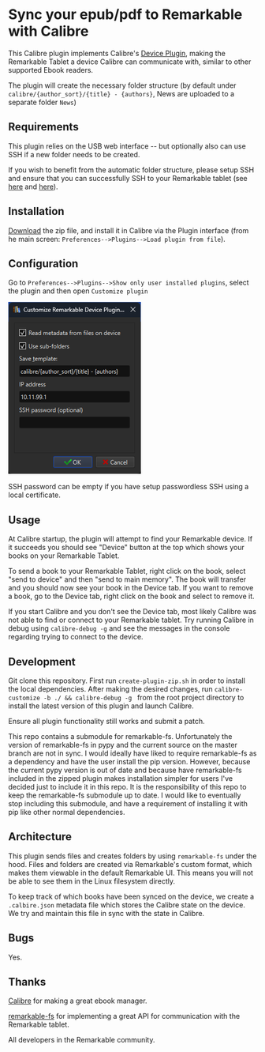 
Sync your epub/pdf to Remarkable with Calibre
==========================================================
This Calibre plugin implements Calibre's [Device Plugin](https://manual.calibre-ebook.com/plugins.html#module-calibre.devices.interface), 
making the Remarkable  Tablet a device Calibre can communicate with, similar to other supported Ebook readers.

The plugin will create the necessary folder structure (by default under `calibre/{author_sort}/{title} - {authors}`, News are uploaded to a separate folder `News`)

Requirements
------------
This plugin relies on the USB web interface -- but optionally also can use SSH if a new folder needs to be created.

If you wish to benefit from the automatic folder structure, please setup SSH and ensure that you can successfully SSH to your Remarkable tablet (see [here](https://support.remarkable.com/s/article/Developer-mode) and [here](https://remarkable.guide/guide/access/ssh.html)).

Installation
------------
[Download](https://github.com/andriniaina/remarkable-calibre-usb-device/releases/latest) the zip file, and install it in Calibre via the Plugin interface (from he main screen: `Preferences-->Plugins-->Load plugin from file`).

Configuration
-------------
Go to `Preferences-->Plugins-->Show only user installed plugins`, select the plugin and then open `Customize plugin`

![](img/calibre_settings.png)

SSH password can be empty if you have setup passwordless SSH using a local certificate.

Usage
-----
At Calibre startup, the plugin will attempt to find your Remarkable device. If it succeeds you should see "Device" button at the top which shows your books on your Remarkable Tablet. 

To send a book to your Remarkable Tablet, right click on the book, select "send to device" and then "send to main memory". The book will transfer and you should now see your book in the Device tab. If you want to remove a book, go to the Device tab, right click on the book and select to remove it.

If you start Calibre and you don't see the Device tab, most likely Calibre was not able to find or connect to your Remarkable tablet. Try running Calibre in debug using `calibre-debug -g` and see the messages in the console regarding trying to connect to the device.

Development
-----------
Git clone this repository. First run `create-plugin-zip.sh` in order to install the local dependencies. After making
the desired changes, run `calibre-customize -b ./ && calibre-debug -g ` from the  root project directory to install the
latest version of this plugin and launch Calibre.

Ensure all plugin functionality still works and submit a patch.

This repo contains a submodule for remarkable-fs. Unfortunately the version of remarkable-fs in pypy and the current
source on the master branch are not in sync. I would ideally have liked to require remarkable-fs as a dependency and have
the user install the pip version. However, because the current pypy version is out of date and because have remarkable-fs
included in the zipped plugin makes installation simpler for users I've decided just to include it in this repo. It is
the responsibility of this repo to keep the remarkable-fs submodule up to date. I would like to eventually stop
including this submodule, and have a requirement of installing it with pip like other normal dependencies.

Architecture
------------
This plugin sends files and creates folders by using `remarkable-fs` under the hood. Files and folders are created via
Remarkable's custom format, which makes them viewable in the default Remarkable UI. This means you will not be able to
see them in the Linux filesystem directly.

To keep track of which books have been synced on the device, we create a `.calbire.json` metadata file which stores the
Calibre state on the device. We try and maintain this file in sync with the state in Calibre.

Bugs
----
Yes.

Thanks
------
[Calibre](https://github.com/kovidgoyal/calibre) for making a great ebook manager.

[remarkable-fs](https://github.com/nick8325/remarkable-fs) for implementing a great API for 
communication with the Remarkable tablet.

All developers in the Remarkable community.